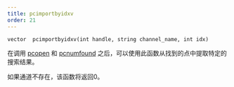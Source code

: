 ```yaml
---
title: pcimportbyidxv
order: 21
---
```


`vector  pcimportbyidxv(int handle, string channel_name, int idx)`

在调用 [pcopen](/zh-cn/houdini-vex/point-clouds-and-3d-images/pcopen "返回点云文件的句柄") 和 [pcnumfound](/zh-cn/houdini-vex/point-clouds-and-3d-images/pcnumfound "该节点返回pcopen找到的点的数量") 之后，可以使用此函数从找到的点中提取特定的搜索结果。

如果通道不存在，该函数将返回0。

